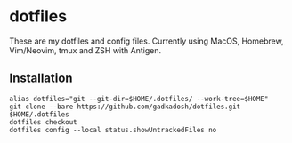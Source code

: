 # dotfiles

These are my dotfiles and config files. Currently using MacOS, Homebrew, Vim/Neovim, tmux and ZSH with Antigen.

## Installation

```
alias dotfiles="git --git-dir=$HOME/.dotfiles/ --work-tree=$HOME"
git clone --bare https://github.com/gadkadosh/dotfiles.git $HOME/.dotfiles
dotfiles checkout
dotfiles config --local status.showUntrackedFiles no
```
